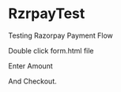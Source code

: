 # RzrpayTest
Testing Razorpay Payment Flow

Double click form.html file

Enter Amount

And Checkout.
